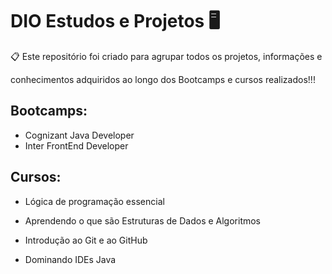 # **DIO** Estudos e Projetos :desktop_computer: 

:clipboard:  Este repositório foi criado para agrupar todos os projetos, informações e

 conhecimentos adquiridos ao longo dos Bootcamps e cursos realizados!!!

## Bootcamps:

- Cognizant Java Developer
- Inter FrontEnd Developer

## Cursos:

- Lógica de programação essencial

- Aprendendo o que são Estruturas de Dados e Algoritmos

- Introdução ao Git e ao GitHub

- Dominando IDEs Java

  







